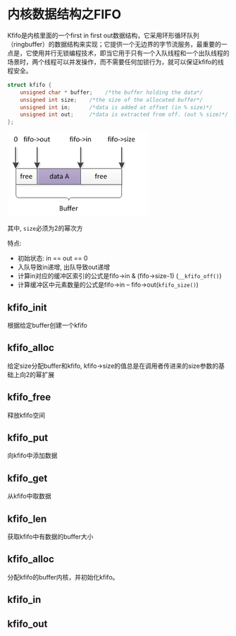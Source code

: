 # 内核数据结构之FIFO

Kfifo是内核里面的一个first in first out数据结构，它采用环形循环队列（ringbuffer）的数据结构来实现；它提供一个无边界的字节流服务，最重要的一点是，它使用并行无锁编程技术，即当它用于只有一个入队线程和一个出队线程的场景时，两个线程可以并发操作，而不需要任何加锁行为，就可以保证kfifo的线程安全。

```c
struct kfifo {
    unsigned char * buffer;    /*the buffer holding the data*/
    unsigned int size;    /*the size of the allocated buffer*/
    unsigned int in;      /*data is added at offset (in % size)*/
    unsigned int out;     /*data is extracted from off. (out % size)*/
};
```

![kfifo结构示意图](./kfifo.png)

其中, `size`必须为2的幂次方

特点:
   * 初始状态: in == out == 0
   * 入队导致in递增, 出队导致out递增
   * 计算in对应的缓冲区索引的公式是fifo->in & (fifo->size-1) (`__kfifo_off()`)
   * 计算缓冲区中元素数量的公式是fifo->in – fifo->out(`kfifo_size()`)


## kfifo_init
根据给定buffer创建一个kfifo

## kfifo_alloc
给定size分配buffer和kfifo, kfifo->size的值总是在调用者传进来的size参数的基础上向2的幂扩展

## kfifo_free
释放kfifo空间

## kfifo_put
向kfifo中添加数据

## kfifo_get
从kfifo中取数据

## kfifo_len
获取kfifo中有数据的buffer大小

## kfifo_alloc
分配kfifo的buffer内核，并初始化kfifo。

## kfifo_in

## kfifo_out
